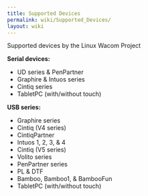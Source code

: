 ```yaml
---
title: Supported Devices
permalink: wiki/Supported_Devices/
layout: wiki
---
```


<noinclude>Supported devices by the Linux Wacom Project</noinclude>

<b>Serial devices:</b>

-   UD series & PenPartner
-   Graphire & Intuos series
-   Cintiq series
-   TabletPC (with/without touch)

<b>USB series:</b>

-   Graphire series
-   Cintiq (V4 series)
-   CintiqPartner
-   Intuos 1, 2, 3, & 4
-   Cintiq (V5 series)
-   Volito series
-   PenPartner series
-   PL & DTF
-   Bamboo, Bamboo1, & BambooFun
-   TabletPC (with/without touch)

